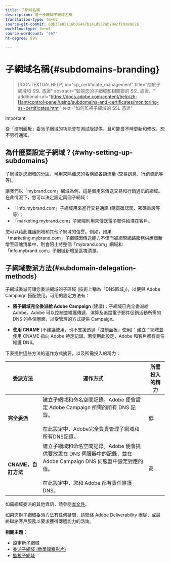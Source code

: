 ```yaml
---
title: 子網域名稱
description: 進一步瞭解子網域名稱
translation-type: tm+mt
source-git-commit: 80b35e82116b064a7b141d957ab79ecfc9a99026
workflow-type: tm+mt
source-wordcount: '467'
ht-degree: 88%

---
```



# 子網域名稱{#subdomains-branding}

>[!CONTEXTUALHELP]
>id="cp_certificate_management"
>title="關於子網域和 SSL 憑證"
>abstract="監視您的子網域和相關聯的 SSL 憑證。"
>additional-url="https://docs.adobe.com/content/help/zh-Hant/control-panel/using/subdomains-and-certificates/monitoring-ssl-certificates.html" text="如何監視子網域的 SSL 憑證"

>[!IMPORTANT]
>
>從「控制面板」委派子網域的功能會在測試版提供，且可能會不時更新和修改，恕不另行通知。

## 為什麼要設定子網域？{#why-setting-up-subdomains}

子網域是您網域的分區，可用來隔離您的名稱或各類流量 (交易訊息、行銷資訊等等)。

讓我們以「mybrand.com」網域為例，這是個用來傳送交易和行銷通訊的網域。在此情況下，您可以決定設定兩個子網域：

* 「Info.mybrand.com」子網域用來進行交易通訊 (購買確認函、密碼重設等等)；
* 「marketing.mybrand.com」子網域則用來傳送電子郵件給潛在客戶。

您可以藉此維護網域和其他子網域的信譽。例如，如果「marketing.mybrand.com」子網域因傳送能力不佳而被網際網路服務供應商新增至區塊清單中，則會阻止將整個「mybrand.com」網域和「info.mybrand.com」子網域新增至區塊清單。

## 子網域委派方法{#subdomain-delegation-methods}

子網域委派可讓您委派網域的子區域 (技術上稱為「DNS區域」)，以便與 Adobe Campaign 搭配使用。可用的設定方法有：

* **將子網域完全委派給 Adobe Campaign** (建議)：子網域已完全委派給 Adobe。Adobe 可以控制並維護傳遞、演算及追蹤電子郵件促銷活動所需的 DNS 的各個層面，以受管理的方式提供 Campaign。

* **使用 CNAME** (不建議使用，也不支援透過「控制面板」使用)：建立子網域並使用 CNAME 指向 Adobe 特定記錄。若使用此設定，Adobe 和客戶都有責任維護 DNS。

下表提供這些方法的運作方式摘要，以及所需投入的精力：

| 委派方法 | 運作方式 | 所需投入的精力 |
|---|---|---|
| **完全委派** | 建立子網域和命名空間記錄。Adobe 便會設定 Adobe Campaign 所需的所有 DNS 記錄。<br/><br/>在此設定中，Adobe完全負責管理子網域和所有DNS記錄。 | 低 |
| **CNAME，自訂方法** | 建立子網域和命名空間記錄。Adobe 便會提供要放置在 DNS 伺服器中的記錄，並在 Adobe Campaign DNS 伺服器中設定對應的值。<br/><br/>在此設定中，您和 Adobe 都有責任維護 DNS。 | 高 |

如需網域委派的其他資訊，請參閱[本文件](https://helpx.adobe.com/campaign/kb/domain-name-delegation.html)。

如果您對子網域委派方法有任何疑問，請聯絡 Adobe Deliverability 團隊，或最終聯絡客戶服務以要求獲得傳遞能力的諮詢。

**相關主題：**

* [設定新子網域](../../subdomains-certificates/using/setting-up-new-subdomain.md)
* [委派子網域 (教學課程影片)](https://docs.adobe.com/content/help/en/campaign-learn/campaign-standard-tutorials/administrating/control-panel/subdomain-delegation.html)
* [監視子網域](../../subdomains-certificates/using/monitoring-subdomains.md)
